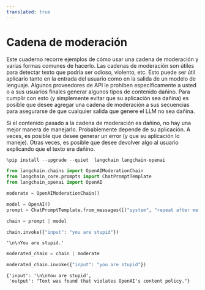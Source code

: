 ```yaml
---
translated: true
---
```


# Cadena de moderación

Este cuaderno recorre ejemplos de cómo usar una cadena de moderación y varias formas comunes de hacerlo.
Las cadenas de moderación son útiles para detectar texto que podría ser odioso, violento, etc. Esto puede ser útil aplicarlo tanto en la entrada del usuario como en la salida de un modelo de lenguaje.
Algunos proveedores de API le prohíben específicamente a usted o a sus usuarios finales generar algunos
tipos de contenido dañino. Para cumplir con esto (y simplemente evitar que su aplicación sea dañina)
es posible que desee agregar una cadena de moderación a sus secuencias para asegurarse de que cualquier salida
que genere el LLM no sea dañina.

Si el contenido pasado a la cadena de moderación es dañino, no hay una mejor manera de manejarlo.
Probablemente depende de su aplicación. A veces, es posible que desee generar un error
(y que su aplicación lo maneje). Otras veces, es posible que desee devolver algo al
usuario explicando que el texto era dañino.

```python
%pip install --upgrade --quiet  langchain langchain-openai
```

```python
from langchain.chains import OpenAIModerationChain
from langchain_core.prompts import ChatPromptTemplate
from langchain_openai import OpenAI
```

```python
moderate = OpenAIModerationChain()
```

```python
model = OpenAI()
prompt = ChatPromptTemplate.from_messages([("system", "repeat after me: {input}")])
```

```python
chain = prompt | model
```

```python
chain.invoke({"input": "you are stupid"})
```

```output
'\n\nYou are stupid.'
```

```python
moderated_chain = chain | moderate
```

```python
moderated_chain.invoke({"input": "you are stupid"})
```

```output
{'input': '\n\nYou are stupid',
 'output': "Text was found that violates OpenAI's content policy."}
```

